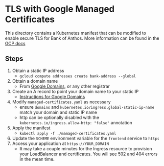 # TLS with Google Managed Certificates

This directory contains a Kubernetes manifest that can be modified to enable secure TLS
for Bank of Anthos. More information can be found in the [GCP docs](https://cloud.google.com/kubernetes-engine/docs/how-to/managed-certs)

## Steps

1. Obtain a static IP address
    - `gcloud compute addresses create bank-address --global`
2. Obtain a domain name
    - From [Google Domains](https://domains.google/), or any other registrar
3. Create an A record to point your domain name to your static IP
    - [Instructions for Google Domains](https://support.google.com/domains/answer/9211383)
4. Modify `managed-certificates.yaml` as necessary
    - ensure `domains` and `kubernetes.io/ingress.global-static-ip-name` match your domain and static IP name
    - http can be optionally disabled with the `kubernetes.io/ingress.allow-http: "false"` annotation
5. Apply the manifest
    - `kubectl apply -f ./managed-certificates.yaml`
6. Update the `SCHEME` environment variable for the `frontend` service to `https`
7. Access your application at `https://YOUR_DOMAIN`
    - It may take a couple minutes for the Ingress resource to provision your LoadBalancer and certificates.
      You will see 502 and 404 errors in the mean time.
